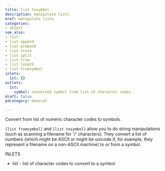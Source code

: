 ```yaml
---
title: list tosymbol
description: manipulate lists
bref: manipulate lists
categories:
- object
see_also:
- list
- list append
- list prepend
- list store
- list split
- list trim
- list length
- list fromsymbol
inlets:
  1st: {}
outlets:
  1st:
    symbol: converted symbol from list of character codes.
draft: false
pdcategory: General

---
```

Convert from list of numeric character codes to symbols.

`[list fromsymbol]` and `[list tosymbol]` allow you to do string manipulations (such as scanning a filename for '/' characters). They convert a list of numbers (which might be ASCII or might be unicode if, for example, they represent a filename on a non-ASCII machine) to or from a symbol.

INLETS

- list - list of character codes to convert to a symbol.
